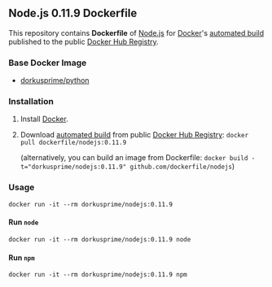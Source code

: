 ## Node.js 0.11.9 Dockerfile


This repository contains **Dockerfile** of [Node.js](http://nodejs.org/) for [Docker](https://www.docker.com/)'s [automated build](https://registry.hub.docker.com/u/dorkusprime/nodejs/) published to the public [Docker Hub Registry](https://registry.hub.docker.com/).


### Base Docker Image

* [dorkusprime/python](http://dockerfile.github.io/#/python)


### Installation

1. Install [Docker](https://www.docker.com/).

2. Download [automated build](https://registry.hub.docker.com/u/dorkusprime/nodejs/) from public [Docker Hub Registry](https://registry.hub.docker.com/): `docker pull dockerfile/nodejs:0.11.9`

   (alternatively, you can build an image from Dockerfile: `docker build -t="dorkusprime/nodejs:0.11.9" github.com/dockerfile/nodejs`)


### Usage

    docker run -it --rm dorkusprime/nodejs:0.11.9

#### Run `node`

    docker run -it --rm dorkusprime/nodejs:0.11.9 node

#### Run `npm`

    docker run -it --rm dorkusprime/nodejs:0.11.9 npm
